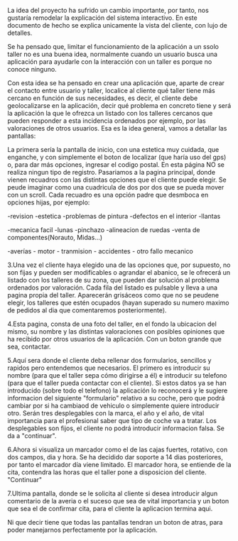 La idea del proyecto ha sufrido un cambio importante, por tanto, nos gustaría remodelar la explicación del sistema interactivo. En este documento de hecho se explica unicamente la vista del cliente, con lujo de detalles.

Se ha pensado que, limitar el funcionamiento de la aplicación a un ssolo taller no es una buena idea, normalmente cuando un usuario busca una aplicación para ayudarle con la interacción con un taller es porque no conoce ninguno.

Con esta idea se ha pensado en crear una aplicación que, aparte de crear el contacto entre usuario y taller, localice al cliente qué taller tiene más cercano en función de sus necesidades, es decir, el cliente debe geolocalizarse en la aplicación, decir qué problema en concreto tiene y será la aplicación la que le ofrezca un listado con los talleres cercanos que pueden responder a esta incidencia ordenados por ejemplo, por las valoraciones de otros usuarios. Esa es la idea general, vamos a detallar las pantallas:

La primera sería la pantalla de inicio, con una estetica muy cuidada, que enganche, y con simplemente el boton de localizar (que haría uso del gps) o, para dar más opciones, ingresar el codigo postal. En esta página NO se realiza ningun tipo de registro.
Pasariamos a la pagina principal, donde vienen recuadros con las distintas opciones que el cliente puede elegir. Se peude imaginar como una cuadricula de dos por dos que se pueda mover con un scroll. Cada recuadro es una opción padre que desmboca en opciones hijas, por ejemplo:

-revision -estetica -problemas de pintura -defectos en el interior -llantas

-mecanica facil -lunas -pinchazo -alineacion de ruedas -venta de componentes(Norauto, Midas...)

 -averías - motor - tranmision - accidentes - otro fallo mecanico

3.Una vez el cliente haya elegido una de las opciones que, por supuesto, no son fijas y pueden ser modificables o agrandar el abanico, se le ofrecerá un listado con los talleres de su zona, que pueden dar solución al problema ordenados por valoración. Cada fila del listado es pulsable y lleva a una pagina propia del taller. Aparecerán grisáceos como que no se peudene elegir, los talleres que estén ocupados (hayan superado su numero maximo de pedidos al dia que comentaremos posteriormente).

4.Esta pagina, consta de una foto del taller, en el fondo la ubicacion del mismo, su nombre y las distintas valoraciones con posibles opiniones que ha recibido por otros usuarios de la aplicación. Con un boton grande que sea, contactar.

5.Aquí sera donde el cliente deba rellenar dos formularios, sencillos y rapidos pero entendemos que necesarios. El primero es introducir su nombre (para que el taller sepa cómo dirigirse a él) e introducir su telefono (para que el taller pueda contactar con el cliente). Si estos datos ya se han introducido (sobre todo el telefono) la aplicación lo reconocerá y le sugiere informacion del siguiente "formulario" relativo a su coche, pero que podrá cambiar por si ha cambiaod de vehiculo o simplemente quiere introducir otro. Serán tres desplegables con la marca, el año y el año, de vital importancia para el profesional saber que tipo de coche va a tratar. Los desplegables son fijos, el cliente no podrá introducir informacion falsa. Se da a "continuar".

6.Ahora si visualiza un marcador como el de las cajas fuertes, rotativo, con dos campos, dia y hora. Se ha decidido dar soporte a 14 dias posteriores, por tanto el marcador día viene limitado. El marcador hora, se entiende de la cita, contendra las horas que el taller pone a disposicion del cliente. "Continuar"

7.Ultima pantalla, donde se le solicita al cliente si desea introducir algun comentario de la averia o el suceso que sea de vital importancia y un boton que sea el de confirmar cita, para el cliente la aplicacion termina aqui.

Ni que decir tiene que todas las pantallas tendran un boton de atras, para poder manejarnos perfectamente por la aplicación.
